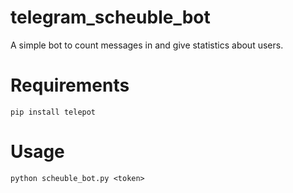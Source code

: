 # telegram_scheuble_bot
A simple bot to count messages in and give statistics about users.

# Requirements
```
pip install telepot
```

# Usage
```
python scheuble_bot.py <token>
```
